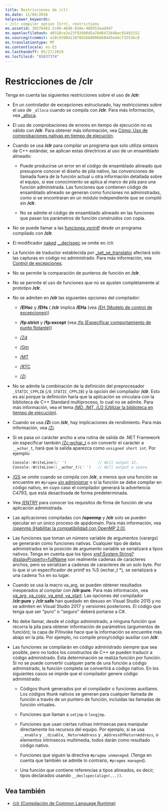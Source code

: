 ```yaml
---
title: Restricciones de /clr
ms.date: 11/04/2016
helpviewer_keywords:
- /clr compiler option [C++], restrictions
ms.assetid: 385f6462-2c68-46d6-810e-469553ead447
ms.openlocfilehash: d0318ce2e23f92600d5a78d6472646ec91492152
ms.sourcegitcommit: a10c9390413978d36b8096b684d5ed4cf1553bc8
ms.translationtype: MT
ms.contentlocale: es-ES
ms.lasthandoff: 05/17/2019
ms.locfileid: "65837374"
---
```

# <a name="clr-restrictions"></a>Restricciones de /clr

Tenga en cuenta las siguientes restricciones sobre el uso de **/clr**:

- En un controlador de excepciones estructurado, hay restricciones sobre el uso de `_alloca` cuando se compila con **/clr**. Para más información, vea [_alloca](../../c-runtime-library/reference/alloca.md).

- El uso de comprobaciones de errores en tiempo de ejecución no es válido con **/clr**. Para obtener más información, vea [Cómo: Uso de comprobaciones nativas en tiempo de ejecución](/visualstudio/debugger/how-to-use-native-run-time-checks).

- Cuando se usa **/clr** para compilar un programa que solo utiliza sintaxis de C++ estándar, se aplican estas directrices al uso de un ensamblado alineado:

  - Puede producirse un error en el código de ensamblado alineado que presupone conocer el diseño de pila nativo, las convenciones de llamada fuera de la función actual u otra información detallada sobre el equipo, si ese conocimiento se aplica al marco de pila para una función administrada. Las funciones que contienen código de ensamblado alineado se generan como funciones no administradas, como si se encontraran en un módulo independiente que se compiló sin **/clr**.

  - No se admite el código de ensamblado alineado en las funciones que pasan los parámetros de función construidos con copia.

- No se puede llamar a las [funciones vprintf](../../c-runtime-library/vprintf-functions.md) desde un programa compilado con **/clr**.

- El modificador [naked](../../cpp/naked-cpp.md) [__declspec](../../cpp/declspec.md) se omite en /clr.

- La función de traductor establecida por [_set_se_translator](../../c-runtime-library/reference/set-se-translator.md) afectará solo las capturas en código no administrado. Para más información, vea [Control de excepciones](../../extensions/exception-handling-cpp-component-extensions.md).

- No se permite la comparación de punteros de función en **/clr**.

- No se permite el uso de funciones que no se ajusten completamente al prototipo **/clr**.

- No se admiten en **/clr** las siguientes opciones del compilador:

  - **/EHsc** y **/EHs** ( **/clr** implica **/EHa** (vea [/EH (Modelo de control de excepciones)](eh-exception-handling-model.md))

  - **/fp:strict** y **/fp:except** (vea [/fp (Especificar comportamiento de punto flotante)](fp-specify-floating-point-behavior.md))

  - [/Zd](z7-zi-zi-debug-information-format.md)

  - [/Gm](gm-enable-minimal-rebuild.md)

  - [/MT](md-mt-ld-use-run-time-library.md)

  - [/RTC](rtc-run-time-error-checks.md)

  - [/ZI](z7-zi-zi-debug-information-format.md)

- No se admite la combinación de la definición del preprocesador `_STATIC_CPPLIB` (`/D_STATIC_CPPLIB`) y la opción del compilador **/clr**. Esto es así porque la definición haría que la aplicación se vinculara con la biblioteca de C++ Standard multiproceso, lo cual no se admite. Para más información, vea el tema [/MD, /MT, /LD (Utilizar la biblioteca en tiempo de ejecución)](md-mt-ld-use-run-time-library.md).

- Cuando se usa **/Zi** con **/clr**, hay implicaciones de rendimiento. Para más información, vea [/Zi](z7-zi-zi-debug-information-format.md).

- Si se pasa un carácter ancho a una rutina de salida de .NET Framework sin especificar también [/Zc:wchar_t](zc-wchar-t-wchar-t-is-native-type.md) o sin convertir el carácter a `__wchar_t`, hará que la salida aparezca como `unsigned short int`. Por ejemplo:

    ```cpp
    Console::WriteLine(L' ')              // Will output 32.
    Console::WriteLine((__wchar_t)L' ')   // Will output a space.
    ```

- [/GS](gs-buffer-security-check.md) se omite cuando se compila con **/clr**, a menos que una función se encuentre en `#pragma` [sin administrar](../../preprocessor/managed-unmanaged.md) o si la función se debe compilar en código nativo, en cuyo caso el compilador generará la advertencia C4793, que está desactivada de forma predeterminada.

- Vea [/ENTRY](entry-entry-point-symbol.md) para conocer los requisitos de firma de función de una aplicación administrada.

- Las aplicaciones compiladas con **/openmp** y **/clr** solo se pueden ejecutar en un único proceso de appdomain.  Para más información, vea [/openmp (Habilitar la compatibilidad con OpenMP 2.0)](openmp-enable-openmp-2-0-support.md).

- Las funciones que toman un número variable de argumentos (varargs) se generarán como funciones nativas. Cualquier tipo de datos administrados en la posición de argumento variable se serializará a tipos nativos. Tenga en cuenta que los tipos <xref:System.String?displayProperty=fullName> son realmente cadenas de caracteres anchos, pero se serializan a cadenas de caracteres de un solo byte. Por lo que si un especificador de printf es %S (wchar_t *), se serializará a una cadena %s en su lugar.

- Cuando se usa la macro va_arg, se pueden obtener resultados inesperados al compilar con **/clr:pure**. Para más información, vea [va_arg, va_copy, va_end, va_start](../../c-runtime-library/reference/va-arg-va-copy-va-end-va-start.md). Las opciones del compilador **/clr:pure** y **/clr:safe** han quedado en desuso en Visual Studio 2015 y no se admiten en Visual Studio 2017 y versiones posteriores. El código que tenga que ser "puro" o "seguro" deberá portarse a C#.

- No debe llamar, desde el código administrado, a ninguna función que recorra la pila para obtener información de parámetros (argumentos de función); la capa de P/Invoke hace que la información se encuentre más abajo en la pila.  Por ejemplo, no compile proxy/código auxiliar con **/clr**.

- Las funciones se compilarán en código administrado siempre que sea posible, pero no todos los constructos de C++ se pueden traducir a código administrado.  Esta determinación se realiza función por función. Si no se puede convertir cualquier parte de una función a código administrado, la función completa se convertirá a código nativo. En los siguientes casos se impide que el compilador genere código administrado:

  - Códigos thunk generados por el compilador o funciones auxiliares. Los códigos thunk nativos se generan para cualquier llamada de función a través de un puntero de función, incluidas las llamadas de función virtuales.

  - Funciones que llaman a `setjmp` o `longjmp`.

  - Funciones que usan ciertas rutinas intrínsecas para manipular directamente los recursos del equipo. Por ejemplo, si se usa `__enable` y `__disable`, `_ReturnAddress` y `_AddressOfReturnAddress`, o elementos intrínsecos multimedia, todos darán como resultado código nativo.

  - Funciones que siguen la directiva `#pragma unmanaged`. (Tenga en cuenta que también se admite lo contrario, `#pragma managed`).

  - Una función que contiene referencias a tipos alineados, es decir, tipos declarados usando `__declspec(align(...))`.

## <a name="see-also"></a>Vea también

- [/clr (Compilación de Common Language Runtime)](clr-common-language-runtime-compilation.md)
